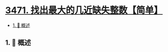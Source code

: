 # [3471. 找出最大的几近缺失整数【简单】](https://github.com/Tdahuyou/TNotes.leetcode/tree/main/notes/3471.%20%E6%89%BE%E5%87%BA%E6%9C%80%E5%A4%A7%E7%9A%84%E5%87%A0%E8%BF%91%E7%BC%BA%E5%A4%B1%E6%95%B4%E6%95%B0%E3%80%90%E7%AE%80%E5%8D%95%E3%80%91)

<!-- region:toc -->

- [1. 📝 概述](#1--概述)

<!-- endregion:toc -->

## 1. 📝 概述
